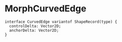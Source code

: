 # MorphCurvedEdge

```
interface CurvedEdge variantof ShapeRecord(type) {
  controlDelta: Vector2D;
  anchorDelta: Vector2D;
}
```
